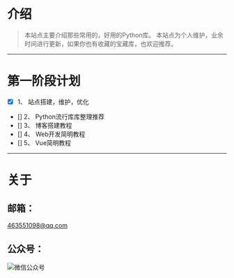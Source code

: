 # 介绍

> 本站点主要介绍那些常用的，好用的Python库。
> 本站点为个人维护，业余时间进行更新，如果你也有收藏的宝藏库，也欢迎推荐。

---

# 第一阶段计划

- [x] 1、 站点搭建，维护，优化
- [] 2、 Python流行库库整理推荐
- [] 3、 博客搭建教程
- [] 4、 Web开发简明教程
- [] 5、 Vue简明教程

---

# 关于

## 邮箱：

<463551098@qq.com>

## 公众号：

![微信公众号](https://gitee.com/phygerr/picture/raw/master/vx.jpg)


